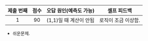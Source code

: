 | 제출 번째 | 점수 | 오답 원인(예측도 가능) |     셀프 피드백     |
| :-------: | :--: | :--------------------: | :-----------------: |
|     1     |  90  | (1,1)일 때 계산이 안됨 | 로직이 조금 이상함. |

- 쉬운문제.
